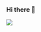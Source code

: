 ### Hi there 👋

![](https://cdn.hackernoon.com/images/ckxz-5-f-75-v-00-z-00-as-638-qw-6-ofc.jpg)

<!--
**transient1/transient1** is a ✨ _special_ ✨ repository because its `README.md` (this file) appears on your GitHub profile.

Here are some ideas to get you started:

- 🔭 I’m currently working on ...
- 🌱 I’m currently learning ...
- 👯 I’m looking to collaborate on ...
- 🤔 I’m looking for help with ...
- 💬 Ask me about ...
- 📫 How to reach me: ...
- 😄 Pronouns: ...
- ⚡ Fun fact: ...
-->
